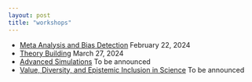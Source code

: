 ```yaml
---
layout: post
title: "workshops"
---
```

- [Meta Analysis and Bias Detection](metaanalysis.md) February 22, 2024
- [Theory Building](_posts/2024-03-27-theory.md) March 27, 2024
- [Advanced Simulations](_posts/simulation.md) To be announced
- [Value, Diversity, and Epistemic Inclusion in Science](_posts/epistemic.md) To be announced
